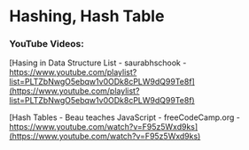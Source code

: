 # Hashing, Hash Table

### YouTube Videos:

[Hasing in Data Structure List - saurabhschook - https://www.youtube.com/playlist?list=PLTZbNwgO5ebqw1v0ODk8cPLW9dQ99Te8f](https://www.youtube.com/playlist?list=PLTZbNwgO5ebqw1v0ODk8cPLW9dQ99Te8f)

[Hash Tables - Beau teaches JavaScript - freeCodeCamp.org - https://www.youtube.com/watch?v=F95z5Wxd9ks](https://www.youtube.com/watch?v=F95z5Wxd9ks)
